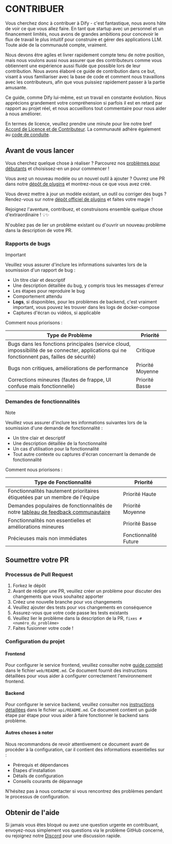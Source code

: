 # CONTRIBUER

Vous cherchez donc à contribuer à Dify - c'est fantastique, nous avons hâte de voir ce que vous allez faire. En tant que startup avec un personnel et un financement limités, nous avons de grandes ambitions pour concevoir le flux de travail le plus intuitif pour construire et gérer des applications LLM. Toute aide de la communauté compte, vraiment.

Nous devons être agiles et livrer rapidement compte tenu de notre position, mais nous voulons aussi nous assurer que des contributeurs comme vous obtiennent une expérience aussi fluide que possible lors de leur contribution. Nous avons élaboré ce guide de contribution dans ce but, visant à vous familiariser avec la base de code et comment nous travaillons avec les contributeurs, afin que vous puissiez rapidement passer à la partie amusante.

Ce guide, comme Dify lui-même, est un travail en constante évolution. Nous apprécions grandement votre compréhension si parfois il est en retard par rapport au projet réel, et nous accueillons tout commentaire pour nous aider à nous améliorer.

En termes de licence, veuillez prendre une minute pour lire notre bref [Accord de Licence et de Contributeur](../LICENSE). La communauté adhère également au [code de conduite](https://github.com/langgenius/.github/blob/main/CODE_OF_CONDUCT.md).

## Avant de vous lancer

Vous cherchez quelque chose à réaliser ? Parcourez nos [problèmes pour débutants](https://github.com/langgenius/dify/issues?q=is%3Aissue%20state%3Aopen%20label%3A%22good%20first%20issue%22) et choisissez-en un pour commencer !

Vous avez un nouveau modèle ou un nouvel outil à ajouter ? Ouvrez une PR dans notre [dépôt de plugins](https://github.com/langgenius/dify-plugins) et montrez-nous ce que vous avez créé.

Vous devez mettre à jour un modèle existant, un outil ou corriger des bugs ? Rendez-vous sur notre [dépôt officiel de plugins](https://github.com/langgenius/dify-official-plugins) et faites votre magie !

Rejoignez l'aventure, contribuez, et construisons ensemble quelque chose d'extraordinaire ! 💡✨

N'oubliez pas de lier un problème existant ou d'ouvrir un nouveau problème dans la description de votre PR.

### Rapports de bugs

> [!IMPORTANT]
> Veuillez vous assurer d'inclure les informations suivantes lors de la soumission d'un rapport de bug :

- Un titre clair et descriptif
- Une description détaillée du bug, y compris tous les messages d'erreur
- Les étapes pour reproduire le bug
- Comportement attendu
- **Logs**, si disponibles, pour les problèmes de backend, c'est vraiment important, vous pouvez les trouver dans les logs de docker-compose
- Captures d'écran ou vidéos, si applicable

Comment nous priorisons :

| Type de Problème | Priorité |
| ------------------------------------------------------------ | --------------- |
| Bugs dans les fonctions principales (service cloud, impossibilité de se connecter, applications qui ne fonctionnent pas, failles de sécurité) | Critique |
| Bugs non critiques, améliorations de performance | Priorité Moyenne |
| Corrections mineures (fautes de frappe, UI confuse mais fonctionnelle) | Priorité Basse |

### Demandes de fonctionnalités

> [!NOTE]
> Veuillez vous assurer d'inclure les informations suivantes lors de la soumission d'une demande de fonctionnalité :

- Un titre clair et descriptif
- Une description détaillée de la fonctionnalité
- Un cas d'utilisation pour la fonctionnalité
- Tout autre contexte ou captures d'écran concernant la demande de fonctionnalité

Comment nous priorisons :

| Type de Fonctionnalité | Priorité |
| ------------------------------------------------------------ | --------------- |
| Fonctionnalités hautement prioritaires étiquetées par un membre de l'équipe | Priorité Haute |
| Demandes populaires de fonctionnalités de notre [tableau de feedback communautaire](https://github.com/langgenius/dify/discussions/categories/feedbacks) | Priorité Moyenne |
| Fonctionnalités non essentielles et améliorations mineures | Priorité Basse |
| Précieuses mais non immédiates | Fonctionnalité Future |

## Soumettre votre PR

### Processus de Pull Request

1. Forkez le dépôt
1. Avant de rédiger une PR, veuillez créer un problème pour discuter des changements que vous souhaitez apporter
1. Créez une nouvelle branche pour vos changements
1. Veuillez ajouter des tests pour vos changements en conséquence
1. Assurez-vous que votre code passe les tests existants
1. Veuillez lier le problème dans la description de la PR, `fixes #<numéro_du_problème>`
1. Faites fusionner votre code !

### Configuration du projet

#### Frontend

Pour configurer le service frontend, veuillez consulter notre [guide complet](https://github.com/langgenius/dify/blob/main/web/README.md) dans le fichier `web/README.md`. Ce document fournit des instructions détaillées pour vous aider à configurer correctement l'environnement frontend.

#### Backend

Pour configurer le service backend, veuillez consulter nos [instructions détaillées](https://github.com/langgenius/dify/blob/main/api/README.md) dans le fichier `api/README.md`. Ce document contient un guide étape par étape pour vous aider à faire fonctionner le backend sans problème.

#### Autres choses à noter

Nous recommandons de revoir attentivement ce document avant de procéder à la configuration, car il contient des informations essentielles sur :

- Prérequis et dépendances
- Étapes d'installation
- Détails de configuration
- Conseils courants de dépannage

N'hésitez pas à nous contacter si vous rencontrez des problèmes pendant le processus de configuration.

## Obtenir de l'aide

Si jamais vous êtes bloqué ou avez une question urgente en contribuant, envoyez-nous simplement vos questions via le problème GitHub concerné, ou rejoignez notre [Discord](https://discord.gg/8Tpq4AcN9c) pour une discussion rapide.
